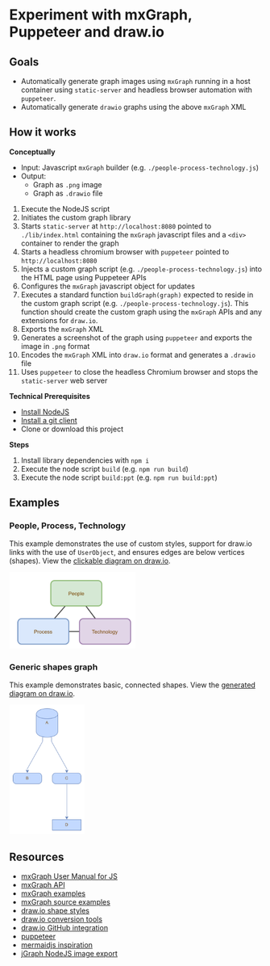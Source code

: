 # Experiment with mxGraph, Puppeteer and draw.io

## Goals

* Automatically generate graph images using `mxGraph` running in a host container using `static-server` and headless browser automation with `puppeteer`.
* Automatically generate `drawio` graphs using the above `mxGraph` XML

## How it works

**Conceptually**

* Input: Javascript `mxGraph` builder (e.g. `./people-process-technology.js`)
* Output:
    * Graph as `.png` image
    * Graph as `.drawio` file

1. Execute the NodeJS script
2. Initiates the custom graph library
3. Starts `static-server` at `http://localhost:8080` pointed to `./lib/index.html` containing the `mxGraph` javascript files and a `<div>` container to render the graph
4. Starts a headless chromium browser with `puppeteer` pointed to `http://localhost:8080`
5. Injects a custom graph script (e.g. `./people-process-technology.js`) into the HTML page using Puppeteer APIs
6. Configures the `mxGraph` javascript object for updates
7. Executes a standard function `buildGraph(graph)` expected to reside in the custom graph script (e.g. `./people-process-technology.js`). This function should create the custom graph using the `mxGraph` APIs and any extensions for `draw.io`.
8. Exports the `mxGraph` XML
9. Generates a screenshot of the graph using `puppeteer` and exports the image in `.png` format
10. Encodes the `mxGraph` XML into `draw.io` format and generates a `.drawio` file
11. Uses `puppeteer` to close the headless Chromium browser and stops the `static-server` web server

**Technical Prerequisites**

* [Install NodeJS](https://nodejs.org/)
* [Install a git client](https://git-scm.com/downloads)
* Clone or download this project

**Steps**

1. Install library dependencies with `npm i`
2. Execute the node script `build` (e.g. `npm run build`)
3. Execute the node script `build:ppt` (e.g. `npm run build:ppt`)

## Examples

### People, Process, Technology

This example demonstrates the use of custom styles, support for draw.io links with the use of `UserObject`, and ensures edges are below vertices (shapes). View the [clickable diagram on draw.io](https://www.draw.io/?lightbox=1&target=self&highlight=0000ff&edit=_blank#Uhttps%3A%2F%2Fraw.githubusercontent.com%2Fericis%2Flab-mxgraph-autograph%2Fmaster%2Fpeople-process-technology.drawio).

[<img src="./people-process-technology.png" width="250" alt="People, Process, Technology graph example" />](https://www.draw.io/?lightbox=1&target=self&highlight=0000ff&edit=_blank#Uhttps%3A%2F%2Fraw.githubusercontent.com%2Fericis%2Flab-mxgraph-autograph%2Fmaster%2Fpeople-process-technology.drawio)

### Generic shapes graph

This example demonstrates basic, connected shapes. View the [generated diagram on draw.io](https://www.draw.io/?lightbox=1&target=self&highlight=0000ff&edit=_blank#Uhttps%3A%2F%2Fraw.githubusercontent.com%2Fericis%2Flab-mxgraph-autograph%2Fmaster%2Fgraph.drawio).

[<img src="./graph.png" width="150" alt="Generated graph example" />](https://www.draw.io/?lightbox=1&target=self&highlight=0000ff&edit=_blank#Uhttps%3A%2F%2Fraw.githubusercontent.com%2Fericis%2Flab-mxgraph-autograph%2Fmaster%2Fgraph.drawio)

## Resources

* [mxGraph User Manual for JS](https://jgraph.github.io/mxgraph/docs/manual.html)
* [mxGraph API](https://jgraph.github.io/mxgraph/docs/js-api/files/view/mxGraph-js.html)
* [mxGraph examples](https://jgraph.github.io/mxgraph/javascript/index.html)
* [mxGraph source examples](https://github.com/jgraph/mxgraph/tree/master/javascript/examples)
* [draw.io shape styles](https://about.draw.io/shape-styles/)
* [draw.io conversion tools](https://jgraph.github.io/drawio-tools/tools/convert.html)
* [draw.io GitHub integration](https://github.com/jgraph/drawio-github)
* [puppeteer](https://pptr.dev/)
* [mermaidjs inspiration](https://mermaidjs.github.io/)
* [jGraph NodeJS image export](https://github.com/jgraph/draw-image-export2)

